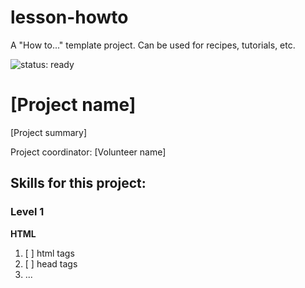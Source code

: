 # lesson-howto

A "How to..." template project. Can be used for recipes, tutorials, etc.

![status: ready](https://img.shields.io/badge/status-ready-brightgreen.svg)

# [Project name]

[Project summary]

Project coordinator: [Volunteer name]

## Skills for this project:

### Level 1

**HTML**

1. [ ] html tags
2. [ ] head tags
3. ...
